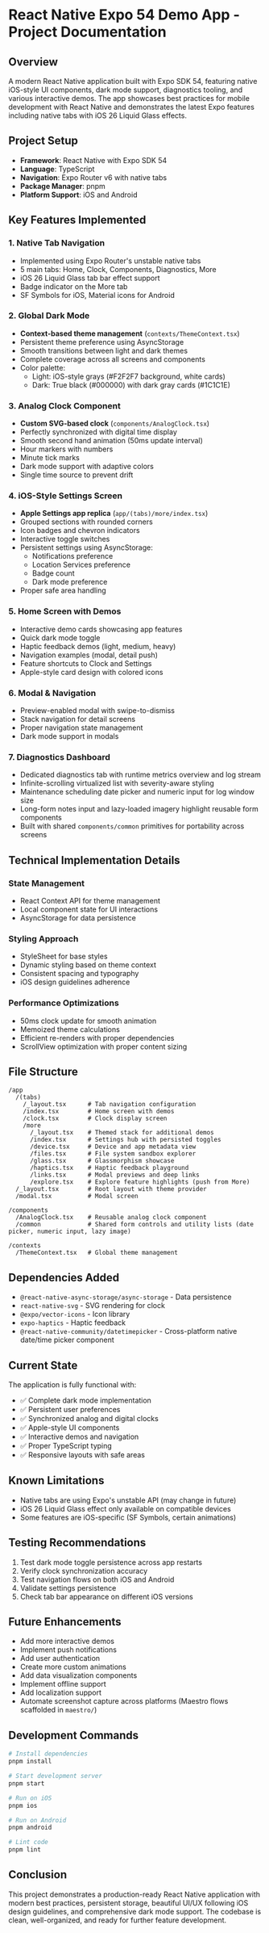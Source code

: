 # React Native Expo 54 Demo App - Project Documentation

## Overview

A modern React Native application built with Expo SDK 54, featuring native iOS-style UI components, dark mode support, diagnostics tooling, and various interactive demos. The app showcases best practices for mobile development with React Native and demonstrates the latest Expo features including native tabs with iOS 26 Liquid Glass effects.

## Project Setup

- **Framework**: React Native with Expo SDK 54
- **Language**: TypeScript
- **Navigation**: Expo Router v6 with native tabs
- **Package Manager**: pnpm
- **Platform Support**: iOS and Android

## Key Features Implemented

### 1. Native Tab Navigation

- Implemented using Expo Router's unstable native tabs
- 5 main tabs: Home, Clock, Components, Diagnostics, More
- iOS 26 Liquid Glass tab bar effect support
- Badge indicator on the More tab
- SF Symbols for iOS, Material icons for Android

### 2. Global Dark Mode

- **Context-based theme management** (`contexts/ThemeContext.tsx`)
- Persistent theme preference using AsyncStorage
- Smooth transitions between light and dark themes
- Complete coverage across all screens and components
- Color palette:
  - Light: iOS-style grays (#F2F2F7 background, white cards)
  - Dark: True black (#000000) with dark gray cards (#1C1C1E)

### 3. Analog Clock Component

- **Custom SVG-based clock** (`components/AnalogClock.tsx`)
- Perfectly synchronized with digital time display
- Smooth second hand animation (50ms update interval)
- Hour markers with numbers
- Minute tick marks
- Dark mode support with adaptive colors
- Single time source to prevent drift

### 4. iOS-Style Settings Screen

- **Apple Settings app replica** (`app/(tabs)/more/index.tsx`)
- Grouped sections with rounded corners
- Icon badges and chevron indicators
- Interactive toggle switches
- Persistent settings using AsyncStorage:
  - Notifications preference
  - Location Services preference
  - Badge count
  - Dark mode preference
- Proper safe area handling

### 5. Home Screen with Demos

- Interactive demo cards showcasing app features
- Quick dark mode toggle
- Haptic feedback demos (light, medium, heavy)
- Navigation examples (modal, detail push)
- Feature shortcuts to Clock and Settings
- Apple-style card design with colored icons

### 6. Modal & Navigation

- Preview-enabled modal with swipe-to-dismiss
- Stack navigation for detail screens
- Proper navigation state management
- Dark mode support in modals

### 7. Diagnostics Dashboard

- Dedicated diagnostics tab with runtime metrics overview and log stream
- Infinite-scrolling virtualized list with severity-aware styling
- Maintenance scheduling date picker and numeric input for log window size
- Long-form notes input and lazy-loaded imagery highlight reusable form components
- Built with shared `components/common` primitives for portability across screens

## Technical Implementation Details

### State Management

- React Context API for theme management
- Local component state for UI interactions
- AsyncStorage for data persistence

### Styling Approach

- StyleSheet for base styles
- Dynamic styling based on theme context
- Consistent spacing and typography
- iOS design guidelines adherence

### Performance Optimizations

- 50ms clock update for smooth animation
- Memoized theme calculations
- Efficient re-renders with proper dependencies
- ScrollView optimization with proper content sizing

## File Structure

```
/app
  /(tabs)
    /_layout.tsx      # Tab navigation configuration
    /index.tsx        # Home screen with demos
    /clock.tsx        # Clock display screen
    /more
      /_layout.tsx    # Themed stack for additional demos
      /index.tsx      # Settings hub with persisted toggles
      /device.tsx     # Device and app metadata view
      /files.tsx      # File system sandbox explorer
      /glass.tsx      # Glassmorphism showcase
      /haptics.tsx    # Haptic feedback playground
      /links.tsx      # Modal previews and deep links
      /explore.tsx    # Explore feature highlights (push from More)
  /_layout.tsx        # Root layout with theme provider
  /modal.tsx          # Modal screen

/components
  /AnalogClock.tsx    # Reusable analog clock component
  /common             # Shared form controls and utility lists (date picker, numeric input, lazy image)

/contexts
  /ThemeContext.tsx   # Global theme management
```

## Dependencies Added

- `@react-native-async-storage/async-storage` - Data persistence
- `react-native-svg` - SVG rendering for clock
- `@expo/vector-icons` - Icon library
- `expo-haptics` - Haptic feedback
- `@react-native-community/datetimepicker` - Cross-platform native date/time picker component

## Current State

The application is fully functional with:

- ✅ Complete dark mode implementation
- ✅ Persistent user preferences
- ✅ Synchronized analog and digital clocks
- ✅ Apple-style UI components
- ✅ Interactive demos and navigation
- ✅ Proper TypeScript typing
- ✅ Responsive layouts with safe areas

## Known Limitations

- Native tabs are using Expo's unstable API (may change in future)
- iOS 26 Liquid Glass effect only available on compatible devices
- Some features are iOS-specific (SF Symbols, certain animations)

## Testing Recommendations

1. Test dark mode toggle persistence across app restarts
2. Verify clock synchronization accuracy
3. Test navigation flows on both iOS and Android
4. Validate settings persistence
5. Check tab bar appearance on different iOS versions

## Future Enhancements

- Add more interactive demos
- Implement push notifications
- Add user authentication
- Create more custom animations
- Add data visualization components
- Implement offline support
- Add localization support
- Automate screenshot capture across platforms (Maestro flows scaffolded in `maestro/`)

## Development Commands

```bash
# Install dependencies
pnpm install

# Start development server
pnpm start

# Run on iOS
pnpm ios

# Run on Android
pnpm android

# Lint code
pnpm lint
```

## Conclusion

This project demonstrates a production-ready React Native application with modern best practices, persistent storage, beautiful UI/UX following iOS design guidelines, and comprehensive dark mode support. The codebase is clean, well-organized, and ready for further feature development.
